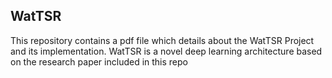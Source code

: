 ## WatTSR

This repository contains a pdf file which details about the WatTSR Project and its implementation. WatTSR is a novel deep learning architecture based on the research paper included in this repo 
